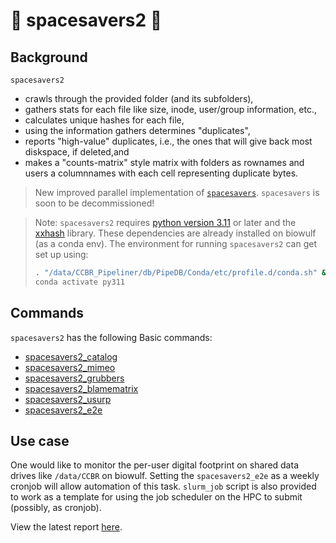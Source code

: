 # :rocket: spacesavers2 :rocket:

## Background

`spacesavers2`

- crawls through the provided folder (and its subfolders),
- gathers stats for each file like size, inode, user/group information, etc.,
- calculates unique hashes for each file,
- using the information gathers determines "duplicates",
- reports "high-value" duplicates, i.e., the ones that will give back most diskspace, if deleted,and
- makes a "counts-matrix" style matrix with folders as rownames and users a columnnames with each cell representing duplicate bytes.

> New improved parallel implementation of [`spacesavers`](https://github.com/CCBR/spacesavers). `spacesavers` is soon to be decommissioned!

> Note: `spacesavers2` requires [python version 3.11](https://www.python.org/downloads/release/python-3110/) or later and the [xxhash](https://pypi.org/project/xxhash/) library. These dependencies are already installed on biowulf (as a conda env). The environment for running `spacesavers2` can get set up using:
>
> ```bash
> . "/data/CCBR_Pipeliner/db/PipeDB/Conda/etc/profile.d/conda.sh" && \
> conda activate py311
> ```

## Commands

`spacesavers2` has the following Basic commands:

- [spacesavers2_catalog](catalog.md)
- [spacesavers2_mimeo](mimeo.md)
- [spacesavers2_grubbers](grubbers.md)
- [spacesavers2_blamematrix](blamematrix.md)
- [spacesavers2_usurp](usurp.md)
- [spacesavers2_e2e](e2e.md)

## Use case

One would like to monitor the per-user digital footprint on shared data drives like `/data/CCBR` on biowulf. Setting the `spacesavers2_e2e` as a weekly cronjob will allow automation of this task. `slurm_job` script is also provided to work as a template for using the job scheduler on the HPC to submit (possibly, as cronjob).

View the latest report [here](report.html).
